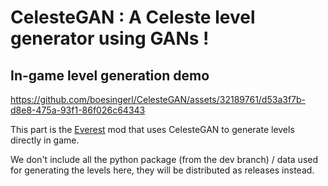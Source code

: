 # CelesteGAN : A Celeste level generator using GANs !

## In-game level generation demo

https://github.com/boesingerl/CelesteGAN/assets/32189761/d53a3f7b-d8e8-475a-93f1-86f026c64343

This part is the [Everest](https://everestapi.github.io/) mod that uses CelesteGAN to generate levels directly in game. 

We don't include all the python package (from the dev branch) / data used for generating the levels here, they will be distributed as releases instead.
